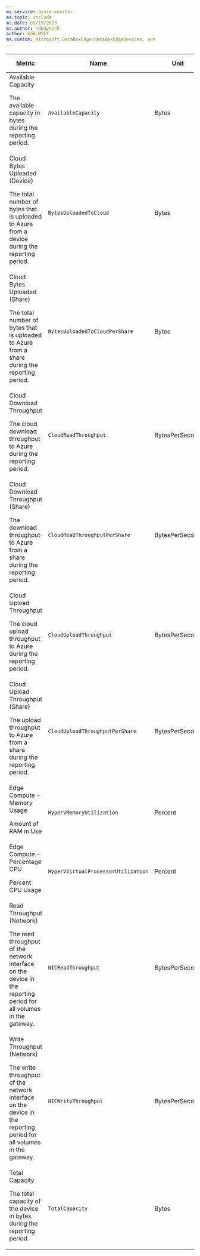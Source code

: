 ```yaml
---
ms.service: azure-monitor
ms.topic: include
ms.date: 09/19/2023
ms.author: edbaynash
author: EdB-MSFT
ms.custom: Microsoft.DataBoxEdge/dataBoxEdgeDevices, arm
---
```

  
  
|Metric|Name|Unit|Aggregation|Dimensions|Time Grains|DS Export|
|---|---|---|---|---|---|---|
|Available Capacity<p><p>The available capacity in bytes during the reporting period. |`AvailableCapacity` |Bytes |Average, Minimum, Maximum |No Dimensions|PT5M, PT15M, PT1H |Yes|
|Cloud Bytes Uploaded (Device)<p><p>The total number of bytes that is uploaded to Azure from a device during the reporting period. |`BytesUploadedToCloud` |Bytes |Average, Minimum, Maximum |No Dimensions|PT5M, PT15M, PT1H |Yes|
|Cloud Bytes Uploaded (Share)<p><p>The total number of bytes that is uploaded to Azure from a share during the reporting period. |`BytesUploadedToCloudPerShare` |Bytes |Average, Minimum, Maximum |Share|PT1M, PT15M, PT1H |Yes|
|Cloud Download Throughput<p><p>The cloud download throughput to Azure during the reporting period. |`CloudReadThroughput` |BytesPerSecond |Average, Minimum, Maximum |No Dimensions|PT5M, PT15M, PT1H |Yes|
|Cloud Download Throughput (Share)<p><p>The download throughput to Azure from a share during the reporting period. |`CloudReadThroughputPerShare` |BytesPerSecond |Average, Minimum, Maximum |Share|PT1M, PT15M, PT1H |Yes|
|Cloud Upload Throughput<p><p>The cloud upload throughput  to Azure during the reporting period. |`CloudUploadThroughput` |BytesPerSecond |Average, Minimum, Maximum |No Dimensions|PT5M, PT15M, PT1H |Yes|
|Cloud Upload Throughput (Share)<p><p>The upload throughput to Azure from a share during the reporting period. |`CloudUploadThroughputPerShare` |BytesPerSecond |Average, Minimum, Maximum |Share|PT1M, PT15M, PT1H |Yes|
|Edge Compute - Memory Usage<p><p>Amount of RAM in Use |`HyperVMemoryUtilization` |Percent |Average, Minimum, Maximum |InstanceName|PT1M, PT15M, PT1H |Yes|
|Edge Compute - Percentage CPU<p><p>Percent CPU Usage |`HyperVVirtualProcessorUtilization` |Percent |Average, Minimum, Maximum |InstanceName|PT1M, PT15M, PT1H |Yes|
|Read Throughput (Network)<p><p>The read throughput of the network interface on the device in the reporting period for all volumes in the gateway. |`NICReadThroughput` |BytesPerSecond |Average, Minimum, Maximum |InstanceName|PT1M, PT15M, PT1H |Yes|
|Write Throughput (Network)<p><p>The write throughput of the network interface on the device in the reporting period for all volumes in the gateway. |`NICWriteThroughput` |BytesPerSecond |Average, Minimum, Maximum |InstanceName|PT1M, PT15M, PT1H |Yes|
|Total Capacity<p><p>The total capacity of the device in bytes during the reporting period. |`TotalCapacity` |Bytes |Average, Minimum, Maximum |No Dimensions|PT5M, PT15M, PT1H |Yes|